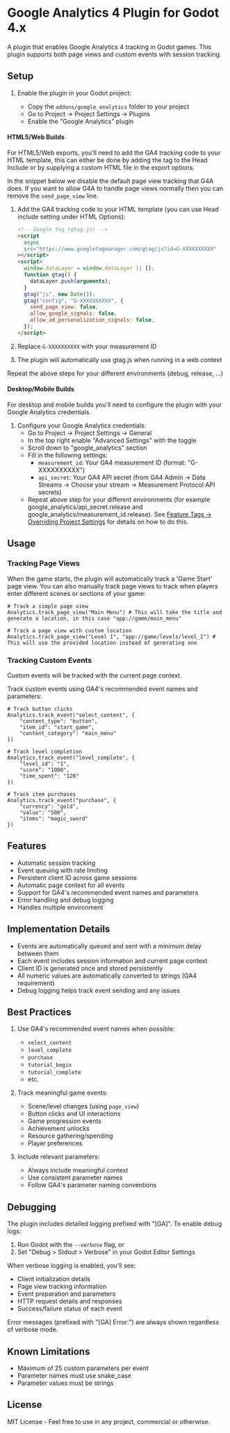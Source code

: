 # Google Analytics 4 Plugin for Godot 4.x

A plugin that enables Google Analytics 4 tracking in Godot games. This plugin supports both page views and custom events with session tracking.

## Setup

1. Enable the plugin in your Godot project:

   - Copy the `addons/google_analytics` folder to your project
   - Go to Project → Project Settings → Plugins
   - Enable the "Google Analytics" plugin

#### HTML5/Web Builds

For HTML5/Web exports, you'll need to add the GA4 tracking code to your HTML template, this can either be done by adding the tag to the Head Include or by supplying a custom HTML file in the export options.

In the snippet below we disable the default page view tracking that G4A does. If you want to allow G4A to handle page views normally then you can remove the `send_page_view` line.

1. Add the GA4 tracking code to your HTML template (you can use Head include setting under HTML Options):

   ```html
   <!-- Google tag (gtag.js) -->
   <script
     async
     src="https://www.googletagmanager.com/gtag/js?id=G-XXXXXXXXXX"
   ></script>
   <script>
     window.dataLayer = window.dataLayer || [];
     function gtag() {
       dataLayer.push(arguments);
     }
     gtag("js", new Date());
     gtag("config", "G-XXXXXXXXXX", {
       send_page_view: false,
       allow_google_signals: false,
       allow_ad_personalization_signals: false,
     });
   </script>
   ```

2. Replace `G-XXXXXXXXXX` with your measurement ID
3. The plugin will automatically use gtag.js when running in a web context

Repeat the above steps for your different environments (debug, release, ...)

#### Desktop/Mobile Builds

For desktop and mobile builds you'll need to configure the plugin with your Google Analytics credentials.

1. Configure your Google Analytics credentials:
   - Go to Project → Project Settings → General
   - In the top right enable "Advanced Settings" with the toggle
   - Scroll down to "google_analytics" section
   - Fill in the following settings:
     - `measurement_id`: Your GA4 measurement ID (format: "G-XXXXXXXXXX")
     - `api_secret`: Your GA4 API secret (from GA4 Admin → Data Streams → Choose your stream → Measurement Protocol API secrets)
   - Repeat above step for your different environments (for example google_analytics/api_secret.release and google_analytics/measurement_id.release). See [Feature Tags -> Overriding Project Settings](https://docs.godotengine.org/en/stable/tutorials/export/feature_tags.html#overriding-project-settings) for details on how to do this.

## Usage

### Tracking Page Views

When the game starts, the plugin will automatically track a 'Game Start' page view. You can also manually track page views to track when players enter different scenes or sections of your game:

```gdscript
# Track a simple page view
Analytics.track_page_view("Main Menu") # This will take the title and generate a location, in this case "app://game/main_menu"

# Track a page view with custom location
Analytics.track_page_view("Level 1", "app://game/levels/level_1") # This will use the provided location instead of generating one
```

### Tracking Custom Events

Custom events will be tracked with the current page context.

Track custom events using GA4's recommended event names and parameters:

```gdscript
# Track button clicks
Analytics.track_event("select_content", {
    "content_type": "button",
    "item_id": "start_game",
    "content_category": "main_menu"
})

# Track level completion
Analytics.track_event("level_complete", {
    "level_id": "1",
    "score": "1000",
    "time_spent": "120"
})

# Track item purchases
Analytics.track_event("purchase", {
    "currency": "gold",
    "value": "500",
    "items": "magic_sword"
})
```

## Features

- Automatic session tracking
- Event queuing with rate limiting
- Persistent client ID across game sessions
- Automatic page context for all events
- Support for GA4's recommended event names and parameters
- Error handling and debug logging
- Handles multiple environment

## Implementation Details

- Events are automatically queued and sent with a minimum delay between them
- Each event includes session information and current page context
- Client ID is generated once and stored persistently
- All numeric values are automatically converted to strings (GA4 requirement)
- Debug logging helps track event sending and any issues

## Best Practices

1. Use GA4's recommended event names when possible:

   - `select_content`
   - `level_complete`
   - `purchase`
   - `tutorial_begin`
   - `tutorial_complete`
   - etc.

2. Track meaningful game events:

   - Scene/level changes (using `page_view`)
   - Button clicks and UI interactions
   - Game progression events
   - Achievement unlocks
   - Resource gathering/spending
   - Player preferences

3. Include relevant parameters:
   - Always include meaningful context
   - Use consistent parameter names
   - Follow GA4's parameter naming conventions

## Debugging

The plugin includes detailed logging prefixed with "[GA]". To enable debug logs:

1. Run Godot with the `--verbose` flag, or
2. Set "Debug > Stdout > Verbose" in your Godot Editor Settings

When verbose logging is enabled, you'll see:

- Client initialization details
- Page view tracking information
- Event preparation and parameters
- HTTP request details and responses
- Success/failure status of each event

Error messages (prefixed with "[GA] Error:") are always shown regardless of verbose mode.

## Known Limitations

- Maximum of 25 custom parameters per event
- Parameter names must use snake_case
- Parameter values must be strings

## License

MIT License - Feel free to use in any project, commercial or otherwise.
